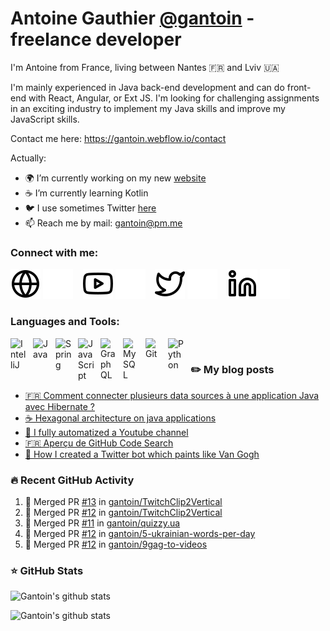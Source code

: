 # Antoine Gauthier [@gantoin](https://github.com/gantoin) - freelance developer
I'm Antoine from France, living between Nantes 🇫🇷 and Lviv 🇺🇦

I'm mainly experienced in Java back-end development and can do front-end with React, Angular, or Ext JS. I'm looking for challenging assignments in an exciting industry to implement my Java skills and improve my JavaScript skills.

Contact me here: https://gantoin.webflow.io/contact

<!--
**MikeCodeur/MikeCodeur** is a ✨ _special_ ✨ repository because its `README.md` (this file) appears on your GitHub profile.
-->
Actually:

- 🌍 I’m currently working on my new [website](https://gantoin.webflow.io/)
- ☕️ I’m currently learning Kotlin
- 🐦 I use sometimes Twitter [here](https://twitter.com/gant0in)
- 📫 Reach me by mail: [gantoin@pm.me](mailto:gantoin@pm.me)


### Connect with me:

[![img_contact](./img/globe-light.svg)](https://gantoin.webflow.io#gh-light-mode-only)
[![img_contact](./img/globe-dark.svg)](https://gantoin.webflow.io#gh-dark-mode-only)
&nbsp;&nbsp;
[![img_contact](./img/youtube-light.svg)](https://www.youtube.com/channel/UCRj2b3SVmPRRG5X5psJ8nrw#gh-light-mode-only)
[![img_contact](./img/youtube-dark.svg)](https://www.youtube.com/channel/UCRj2b3SVmPRRG5X5psJ8nrw#gh-dark-mode-only)
&nbsp;&nbsp;
[![img_contact](./img/twitter-light.svg)](https://twitter.com/gant0in#gh-light-mode-only)
[![img_contact](./img/twitter-dark.svg)](https://twitter.com/gant0in#gh-dark-mode-only)
&nbsp;&nbsp;
[![img_contact](./img/linkedin-light.svg)](https://www.linkedin.com/in/antoine-gauthier-767218a9#gh-light-mode-only)
[![img_contact](./img/linkedin-dark.svg)](https://www.linkedin.com/in/antoine-gauthier-767218a9#gh-dark-mode-only)

### Languages and Tools:

<img align="left" alt="IntelliJ" width="26px" src="https://cdn.jsdelivr.net/gh/devicons/devicon/icons/intellij/intellij-original.svg" style="padding-right:10px;" />

<img align="left" alt="Java" width="26px" src="https://cdn.jsdelivr.net/gh/devicons/devicon/icons/java/java-original.svg" style="padding-right:10px;" />
<img align="left" alt="Spring" width="26px" src="https://cdn.jsdelivr.net/gh/devicons/devicon/icons/spring/spring-original.svg" style="padding-right:10px;" />
<img align="left" alt="JavaScript" width="26px" src="https://cdn.jsdelivr.net/gh/devicons/devicon/icons/javascript/javascript-original.svg" style="padding-right:10px;" />
<img align="left" alt="GraphQL" width="26px" src="https://cdn.jsdelivr.net/gh/devicons/devicon/icons/graphql/graphql-plain.svg" style="padding-right:10px;" />
<img align="left" alt="MySQL" width="26px" src="https://cdn.jsdelivr.net/gh/devicons/devicon/icons/mysql/mysql-original.svg" style="padding-right:10px;" />
<img align="left" alt="Git" width="26px" src="https://cdn.jsdelivr.net/gh/devicons/devicon/icons/git/git-original.svg" style="padding-right:10px;" />
<img align="left" alt="Python" width="26px" src="https://cdn.jsdelivr.net/gh/devicons/devicon/icons/python/python-original.svg" style="padding-right:10px;" />

<br />

### ✏️ My blog posts

<!-- BLOG-POST-LIST:START -->
- [🇫🇷 Comment connecter plusieurs data sources à une application Java avec Hibernate ?](https://gantoin.webflow.io/posts/comment-connecter-plusieurs-data-sources-a-une-application-java-avec-hibernate)
- [☕️ Hexagonal architecture on java applications](https://gantoin.webflow.io/posts/hexagonal-architecture-on-java-applications)
- [🤖 I fully automatized a Youtube channel](https://gantoin.webflow.io/posts/i-fully-automatized-a-youtube-channel)
- [🇫🇷 Aperçu de GitHub Code Search](https://gantoin.webflow.io/posts/apercu-de-github-code-search)
- [🎨 How I created a Twitter bot which paints like Van Gogh](https://gantoin.webflow.io/posts/a-bot-paints-like-van-gogh)
<!-- BLOG-POST-LIST:END -->

### 🔥 Recent GitHub Activity
<!--START_SECTION:activity-->
1. 🎉 Merged PR [#13](https://github.com/gantoin/TwitchClip2Vertical/pull/13) in [gantoin/TwitchClip2Vertical](https://github.com/gantoin/TwitchClip2Vertical)
2. 🎉 Merged PR [#12](https://github.com/gantoin/TwitchClip2Vertical/pull/12) in [gantoin/TwitchClip2Vertical](https://github.com/gantoin/TwitchClip2Vertical)
3. 🎉 Merged PR [#11](https://github.com/gantoin/quizzy.ua/pull/11) in [gantoin/quizzy.ua](https://github.com/gantoin/quizzy.ua)
4. 🎉 Merged PR [#12](https://github.com/gantoin/5-ukrainian-words-per-day/pull/12) in [gantoin/5-ukrainian-words-per-day](https://github.com/gantoin/5-ukrainian-words-per-day)
5. 🎉 Merged PR [#12](https://github.com/gantoin/9gag-to-videos/pull/12) in [gantoin/9gag-to-videos](https://github.com/gantoin/9gag-to-videos)
<!--END_SECTION:activity-->

### ⭐ GitHub Stats

![Gantoin's github stats](https://github-readme-stats.vercel.app/api?username=gantoin&show_icons=true&theme=dark)

![Gantoin's github stats](https://github-readme-stats.vercel.app/api/top-langs/?username=gantoin&layout=compact&theme=dark)

